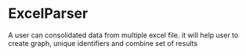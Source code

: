 # ExcelParser
A user can consolidated data from multiple excel file. it will help user to create graph, unique identifiers and combine set of results
